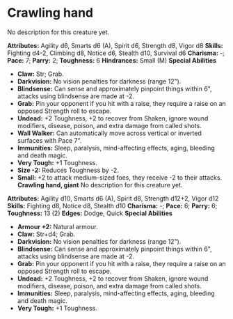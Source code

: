 # Crawling hand

No description for this creature yet.

**Attributes:** Agility d6, Smarts d6 (A), Spirit d6, Strength d8, Vigor
d8
**Skills:** Fighting d4-2, Climbing d8, Notice d6, Stealth d10, Survival
d6
**Charisma:** -; **Pace:** 7; **Parry:** 2; **Toughness:** 6
**Hindrances:** Small (M)
**Special Abilities**

- **Claw:** Str; Grab.
- **Darkvision:** No vision penalties for darkness (range 12").
- **Blindsense:** Can sense and approximately pinpoint things within
6", attacks using blindsense are made at -2.
- **Grab:** Pin your opponent if you hit with a raise, they require a
raise on an opposed Strength roll to escape.
- **Undead:** +2 Toughness, +2 to recover from Shaken, ignore wound
modifiers, disease, poison, and extra damage from called shots.
- **Wall Walker:** Can automatically move across vertical or inverted
surfaces with Pace 7".
- **Immunities:** Sleep, paralysis, mind-affecting effects, aging,
bleeding and death magic.
- **Very Tough:** +1 Toughness.
- **Size -2:** Reduces Toughness by -2.
- **Small:** +2 to attack medium-sized foes, they receive -2 to their
attacks.
**Crawling hand, giant**
No description for this creature yet.

**Attributes:** Agility d10, Smarts d6 (A), Spirit d8, Strength d12+2,
Vigor d12
**Skills:** Fighting d8, Notice d8, Stealth d10
**Charisma:** -; **Pace:** 6; **Parry:** 6; **Toughness:** 13 (2)
**Edges:** Dodge, Quick
**Special Abilities**

- **Armour +2:** Natural armour.
- **Claw:** Str+d4; Grab.
- **Darkvision:** No vision penalties for darkness (range 12").
- **Blindsense:** Can sense and approximately pinpoint things within
6", attacks using blindsense are made at -2.
- **Grab:** Pin your opponent if you hit with a raise, they require a
raise on an opposed Strength roll to escape.
- **Undead:** +2 Toughness, +2 to recover from Shaken, ignore wound
modifiers, disease, poison, and extra damage from called shots.
- **Immunities:** Sleep, paralysis, mind-affecting effects, aging,
bleeding and death magic.
- **Very Tough:** +1 Toughness.
